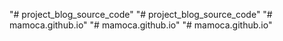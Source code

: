 "# project_blog_source_code" 
"# project_blog_source_code" 
"# mamoca.github.io" 
"# mamoca.github.io" 
"# mamoca.github.io" 
